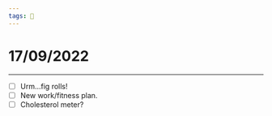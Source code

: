 ```yaml
---
tags: 📆
---
```


# 17/09/2022
---

- [ ] Urm...fig rolls!
- [ ] New work/fitness plan.
- [ ] Cholesterol meter?
